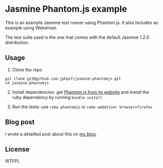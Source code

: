 # Jasmine Phantom.js example

This is an example Jasmine test runner using Phantom.js. It also includes an example using Webdriver.

The test suite used is the one that comes with the default Jasmine 1.2.0 distribution.

## Usage

1) Clone the repo

````
git clone git@github.com:jphpsf/jasmine-phantomjs.git
cd jasmine-phantomjs
````
2) Install dependencies: get [Phantom.js from its website](http://phantomjs.org/download.html) and install the ruby dependency by running `bundle install`

3) Run the tests: use `rake phantomjs` or `rake webdriver browser=firefox`

## Blog post

I wrote a detailled post about this on [my blog](http://blog.jphpsf.com/2012/10/31/running-Jasmine-tests-with-Phantom-js-or-Webdriver/).

## License

WTFPL
